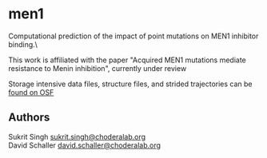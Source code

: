 # men1
Computational prediction of the impact of point mutations on MEN1 inhibitor binding.\

This work is affiliated with the paper "Acquired MEN1 mutations mediate resistance to Menin inhibition", currently under review

Storage intensive data files, structure files, and strided trajectories can be [found on OSF](https://osf.io/uge5j)


## Authors
Sukrit Singh  <sukrit.singh@choderalab.org>\
David Schaller <david.schaller@choderalab.org>
